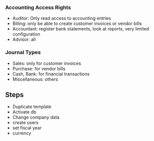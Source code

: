 ### Accounting Access Rights
- Auditor: Only read access to accounting entries
- Billing: only be able to create customer invoices or vendor bills
- Accountant: register bank statements, look at reports, very limited configuration
- Advisor: all

### Journal Types
- Sales: only for customer invoices
- Purchase: for vendor bills
- Cash, Bank: for financial transactions
- Miscellaneous: others

## Steps
- Duplicate template
- Activate db
- Change company data
- create users
- set fiscal year
- currency
